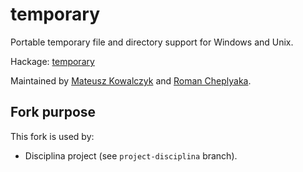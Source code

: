 temporary
=========

Portable temporary file and directory support for Windows and Unix.

Hackage: [temporary](http://hackage.haskell.org/package/temporary)

Maintained by [Mateusz Kowalczyk](https://github.com/Fuuzetsu) and
[Roman Cheplyaka](https://github.com/feuerbach).

## Fork purpose

This fork is used by:
* Disciplina project (see `project-disciplina` branch).
